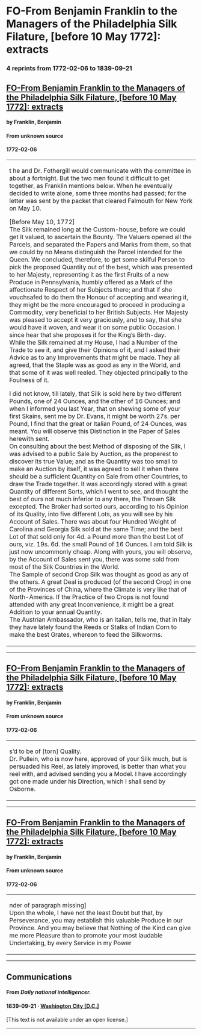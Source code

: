 
# FO-From Benjamin Franklin to the Managers of the Philadelphia Silk Filature, [before 10 May 1772]: extracts

### 4 reprints from 1772-02-06 to 1839-09-21

## [FO-From Benjamin Franklin to the Managers of the Philadelphia Silk Filature, [before 10 May 1772]: extracts](https://founders.archives.gov/documents/Franklin/01-19-02-0095)

#### by Franklin, Benjamin

#### From unknown source

#### 1772-02-06

<table style="width: 100%;"><tr><td style="width: 50%">

t he and Dr. Fothergill would communicate with the committee in about a fortnight. But the two men found it difficult to get together, as Franklin mentions below. When he eventually decided to write alone, some three months had passed; for the letter was sent by the packet that cleared Falmouth for New York on May 10.  
  
[Before May 10, 1772]  
The Silk remained long at the Custom-house, before we could get it valued, to ascertain the Bounty. The Valuers opened all the Parcels, and separated the Papers and Marks from them, so that we could by no Means distinguish the Parcel intended for the Queen. We concluded, therefore, to get some skilful Person to pick the proposed Quantity out of the best, which was presented to her Majesty, representing it as the first Fruits of a new Produce in Pennsylvania, humbly offered as a Mark of the affectionate Respect of her Subjects there; and that if she vouchsafed to do them the Honour of accepting and wearing it, they might be the more encouraged to proceed in producing a Commodity, very beneficial to her British Subjects. Her Majesty was pleased to accept it very graciously, and to say, that she would have it woven, and wear it on some public Occasion. I since hear that she proposes it for the King’s Birth-day.  
While the Silk remained at my House, I had a Number of the Trade to see it, and give their Opinions of it, and I asked their Advice as to any Improvements that might be made. They all agreed, that the Staple was as good as any in the World, and that some of it was well reeled. They objected principally to the Foulness of it.  
  
I did not know, till lately, that Silk is sold here by two different Pounds, one of 24 Ounces, and the other of 16 Ounces; and when I informed you last Year, that on shewing some of your first Skains, sent me by Dr. Evans, it might be worth 27s. per Pound, I find that the great or Italian Pound, of 24 Ounces, was meant. You will observe this Distinction in the Paper of Sales herewith sent.  
On consulting about the best Method of disposing of the Silk, I was advised to a public Sale by Auction, as the properest to discover its true Value; and as the Quantity was too small to make an Auction by itself, it was agreed to sell it when there should be a sufficient Quantity on Sale from other Countries, to draw the Trade together. It was accordingly stored with a great Quantity of different Sorts, which I went to see, and thought the best of ours not much inferior to any there, the Thrown Silk excepted. The Broker had sorted ours, according to his Opinion of its Quality, into five different Lots, as you will see by his Account of Sales. There was about four Hundred Weight of Carolina and Georgia Silk sold at the same Time; and the best Lot of that sold only for 4d. a Pound more than the best Lot of ours, viz. 19s. 6d. the small Pound of 16 Ounces. I am told Silk is just now uncommonly cheap. Along with yours, you will observe, by the Account of Sales sent you, there was some sold from most of the Silk Countries in the World.  
The Sample of second Crop Silk was thought as good as any of the others. A great Deal is produced (of the second Crop) in one of the Provinces of China, where the Climate is very like that of North-America. If the Practice of two Crops is not found attended with any great Inconvenience, it might be a great Addition to your annual Quantity.  
The Austrian Ambassador, who is an Italian, tells me, that in Italy they have lately found the Reeds or Stalks of Indian Corn to make the best Grates, whereon to feed the Silkworms.
</td></tr></table>

---

## [FO-From Benjamin Franklin to the Managers of the Philadelphia Silk Filature, [before 10 May 1772]: extracts](https://founders.archives.gov/documents/Franklin/01-19-02-0095)

#### by Franklin, Benjamin

#### From unknown source

#### 1772-02-06

<table style="width: 100%;"><tr><td style="width: 50%">

s’d to be of [torn] Quality.  
Dr. Pullein, who is now here, approved of your Silk much, but is persuaded his Reel, as lately improved, is better than what you reel with, and advised sending you a Model. I have accordingly got one made under his Direction, which I shall send by Osborne.
</td></tr></table>

---

## [FO-From Benjamin Franklin to the Managers of the Philadelphia Silk Filature, [before 10 May 1772]: extracts](https://founders.archives.gov/documents/Franklin/01-19-02-0095)

#### by Franklin, Benjamin

#### From unknown source

#### 1772-02-06

<table style="width: 100%;"><tr><td style="width: 50%">

nder of paragraph missing]  
Upon the whole, I have not the least Doubt but that, by Perseverance, you may establish this valuable Produce in our Province. And you may believe that Nothing of the Kind can give me more Pleasure than to promote your most laudable Undertaking, by every Service in my Power
</td></tr></table>

---

## Communications

#### From _Daily national intelligencer._

#### 1839-09-21 &middot; [Washington City [D.C.]](http://dbpedia.org/resource/Washington%2C_D.C.)

[This text is not available under an open license.]

---

